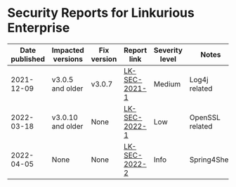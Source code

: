 # Security Reports for Linkurious Enterprise

| Date published | Impacted versions | Fix version | Report link                         | Severity level | Notes            
|----------------|-------------------|-------------|-------------------------------------|----------------|------
| 2021-12-09     | v3.0.5 and older  | v3.0.7      | [LK-SEC-2021-1](CVE-2021-44228.md)  | Medium         | Log4j related
| 2022-03-18     | v3.0.10 and older | None        | [LK-SEC-2022-1](LK-SEC-2022-1.md)   | Low            | OpenSSL related
| 2022-04-05     | None              | None        | [LK-SEC-2022-2](LK-SEC-2022-2.md)   | Info           | Spring4Shell
